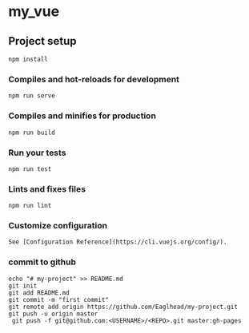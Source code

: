# my_vue

## Project setup
```
npm install
```

### Compiles and hot-reloads for development
```
npm run serve
```

### Compiles and minifies for production
```
npm run build
```

### Run your tests
```
npm run test
```

### Lints and fixes files
```
npm run lint
```

### Customize configuration
```
See [Configuration Reference](https://cli.vuejs.org/config/).
```

### commit to github
```
echo "# my-project" >> README.md
git init
git add README.md
git commit -m "first commit"
git remote add origin https://github.com/Eaglhead/my-project.git
git push -u origin master
 git push -f git@github.com:<USERNAME>/<REPO>.git master:gh-pages
 ```